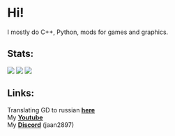 # Hi!
I mostly do C++, Python, mods for games and graphics.

## Stats:
<img src='https://github-views.deno.dev/api/badge/JaanDev?style=classic&label=Profile+views'/>
<img src='https://github-readme-stats.vercel.app/api?username=JaanDev&theme=dracula&show_icons=true'/>
<img src='https://github-readme-stats.vercel.app/api/top-langs/?username=JaanDev&theme=dracula&show_icons=true&langs_count=8&layout=compact'/>

## Links:
Translating GD to russian [**here**](https://discord.gg/HyfQN4BJSc)  
My [**Youtube**](https://www.youtube.com/channel/UCf7sbGDC2bNIQz3kbFLYFoQ)  
My [**Discord**](https://discordapp.com/users/671779411422347276) (jaan2897)
